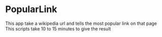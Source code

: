 # PopularLink

This app take a wikipedia url and tells the most popular link on that page
This scripts take 10 to 15 minutes to give the result
